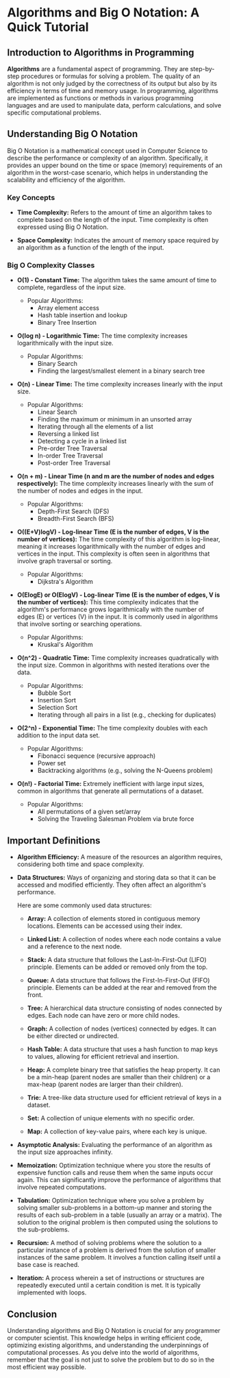 # Algorithms and Big O Notation: A Quick Tutorial

## Introduction to Algorithms in Programming

**Algorithms** are a fundamental aspect of programming. They are step-by-step procedures or formulas for solving a problem. The quality of an algorithm is not only judged by the correctness of its output but also by its efficiency in terms of time and memory usage. In programming, algorithms are implemented as functions or methods in various programming languages and are used to manipulate data, perform calculations, and solve specific computational problems.

## Understanding Big O Notation

Big O Notation is a mathematical concept used in Computer Science to describe the performance or complexity of an algorithm. Specifically, it provides an upper bound on the time or space (memory) requirements of an algorithm in the worst-case scenario, which helps in understanding the scalability and efficiency of the algorithm.

### Key Concepts

- **Time Complexity:** Refers to the amount of time an algorithm takes to complete based on the length of the input. Time complexity is often expressed using Big O Notation.
  
- **Space Complexity:** Indicates the amount of memory space required by an algorithm as a function of the length of the input.

### Big O Complexity Classes

- **O(1) - Constant Time:** The algorithm takes the same amount of time to complete, regardless of the input size.

  - Popular Algorithms:
    - Array element access
    - Hash table insertion and lookup
    - Binary Tree Insertion
  
- **O(log n) - Logarithmic Time:** The time complexity increases logarithmically with the input size.

  - Popular Algorithms:
    - Binary Search
    - Finding the largest/smallest element in a binary search tree
  
- **O(n) - Linear Time:** The time complexity increases linearly with the input size.

  - Popular Algorithms:
    - Linear Search
    - Finding the maximum or minimum in an unsorted array
    - Iterating through all the elements of a list
    - Reversing a linked list
    - Detecting a cycle in a linked list
    - Pre-order Tree Traversal
    - In-order Tree Traversal
    - Post-order Tree Traversal
  
- **O(n + m) - Linear Time (n and m are the number of nodes and edges respectively):** The time complexity increases linearly with the sum of the number of nodes and edges in the input.

  - Popular Algorithms:
    - Depth-First Search (DFS)
    - Breadth-First Search (BFS)
  
- **O((E+V)logV) - Log-linear Time (E is the number of edges, V is the number of vertices):** The time complexity of this algorithm is log-linear, meaning it increases logarithmically with the number of edges and vertices in the input. This complexity is often seen in algorithms that involve graph traversal or sorting.

  - Popular Algorithms:
    - Dijkstra's Algorithm
  
- **O(ElogE) or O(ElogV) - Log-linear Time (E is the number of edges, V is the number of vertices):** This time complexity indicates that the algorithm's performance grows logarithmically with the number of edges (E) or vertices (V) in the input. It is commonly used in algorithms that involve sorting or searching operations.

  - Popular Algorithms:
    - Kruskal's Algorithm
  
- **O(n^2) - Quadratic Time:** Time complexity increases quadratically with the input size. Common in algorithms with nested iterations over the data.

  - Popular Algorithms:
    - Bubble Sort
    - Insertion Sort
    - Selection Sort
    - Iterating through all pairs in a list (e.g., checking for duplicates)
  
- **O(2^n) - Exponential Time:** The time complexity doubles with each addition to the input data set.

  - Popular Algorithms:
    - Fibonacci sequence (recursive approach)
    - Power set
    - Backtracking algorithms (e.g., solving the N-Queens problem)
  
- **O(n!) - Factorial Time:** Extremely inefficient with large input sizes, common in algorithms that generate all permutations of a dataset.

  - Popular Algorithms:
    - All permutations of a given set/array
    - Solving the Traveling Salesman Problem via brute force


## Important Definitions

- **Algorithm Efficiency:** A measure of the resources an algorithm requires, considering both time and space complexity.

- **Data Structures:** Ways of organizing and storing data so that it can be accessed and modified efficiently. They often affect an algorithm's performance.

  Here are some commonly used data structures:

  - **Array:** A collection of elements stored in contiguous memory locations. Elements can be accessed using their index.

  - **Linked List:** A collection of nodes where each node contains a value and a reference to the next node.

  - **Stack:** A data structure that follows the Last-In-First-Out (LIFO) principle. Elements can be added or removed only from the top.

  - **Queue:** A data structure that follows the First-In-First-Out (FIFO) principle. Elements can be added at the rear and removed from the front.

  - **Tree:** A hierarchical data structure consisting of nodes connected by edges. Each node can have zero or more child nodes.

  - **Graph:** A collection of nodes (vertices) connected by edges. It can be either directed or undirected.

  - **Hash Table:** A data structure that uses a hash function to map keys to values, allowing for efficient retrieval and insertion.

  - **Heap:** A complete binary tree that satisfies the heap property. It can be a min-heap (parent nodes are smaller than their children) or a max-heap (parent nodes are larger than their children).

  - **Trie:** A tree-like data structure used for efficient retrieval of keys in a dataset.

  - **Set:** A collection of unique elements with no specific order.

  - **Map:** A collection of key-value pairs, where each key is unique.

- **Asymptotic Analysis:** Evaluating the performance of an algorithm as the input size approaches infinity.

- **Memoization:** Optimization technique where you store the results of expensive function calls and reuse them when the same inputs occur again. This can significantly improve the performance of algorithms that involve repeated computations.

- **Tabulation:** Optimization technique where you solve a problem by solving smaller sub-problems in a bottom-up manner and storing the results of each sub-problem in a table (usually an array or a matrix). The solution to the original problem is then computed using the solutions to the sub-problems.

- **Recursion:** A method of solving problems where the solution to a particular instance of a problem is derived from the solution of smaller instances of the same problem. It involves a function calling itself until a base case is reached.

- **Iteration:** A process wherein a set of instructions or structures are repeatedly executed until a certain condition is met. It is typically implemented with loops.

## Conclusion

Understanding algorithms and Big O Notation is crucial for any programmer or computer scientist. This knowledge helps in writing efficient code, optimizing existing algorithms, and understanding the underpinnings of computational processes. As you delve into the world of algorithms, remember that the goal is not just to solve the problem but to do so in the most efficient way possible.
